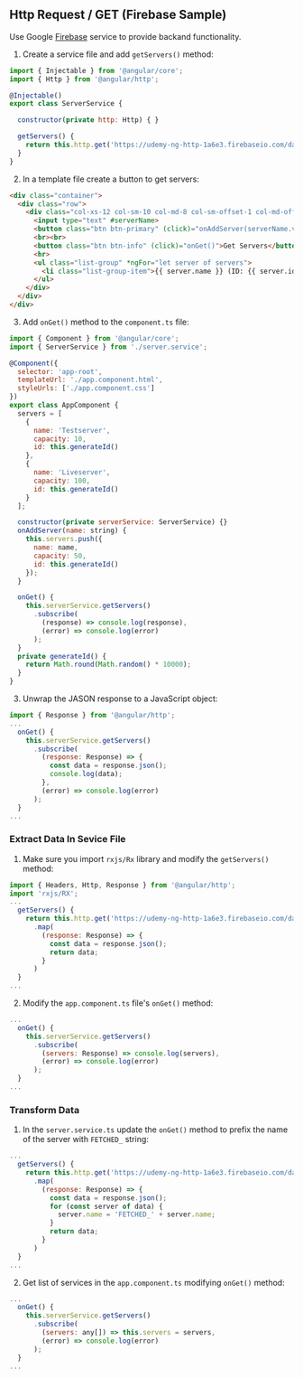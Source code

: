 ## Http Request / GET (Firebase Sample) 
Use Google [Firebase](http://firebase.google.com) service to provide backand functionality.

1. Create a service file and add `getServers()` method:
```javascript
import { Injectable } from '@angular/core';
import { Http } from '@angular/http';

@Injectable()
export class ServerService {

  constructor(private http: Http) { }

  getServers() {
    return this.http.get('https://udemy-ng-http-1a6e3.firebaseio.com/data.json')
  }
}
```
2. In a template file create a button to get servers:
```html
<div class="container">
  <div class="row">
    <div class="col-xs-12 col-sm-10 col-md-8 col-sm-offset-1 col-md-offset-2">
      <input type="text" #serverName>
      <button class="btn btn-primary" (click)="onAddServer(serverName.value)">Add Server</button>
      <br><br>
      <button class="btn btn-info" (click)="onGet()">Get Servers</button>
      <hr>
      <ul class="list-group" *ngFor="let server of servers">
        <li class="list-group-item">{{ server.name }} (ID: {{ server.id }})</li>
      </ul>
    </div>
  </div>
</div>
```
3. Add `onGet()` method to the `component.ts` file:
```javascript
import { Component } from '@angular/core';
import { ServerService } from './server.service';

@Component({
  selector: 'app-root',
  templateUrl: './app.component.html',
  styleUrls: ['./app.component.css']
})
export class AppComponent {
  servers = [
    {
      name: 'Testserver',
      capacity: 10,
      id: this.generateId()
    },
    {
      name: 'Liveserver',
      capacity: 100,
      id: this.generateId()
    }
  ];

  constructor(private serverService: ServerService) {}
  onAddServer(name: string) {
    this.servers.push({
      name: name,
      capacity: 50,
      id: this.generateId()
    });
  }

  onGet() {
    this.serverService.getServers()
      .subscribe(
        (response) => console.log(response),
        (error) => console.log(error)
      );
  }
  private generateId() {
    return Math.round(Math.random() * 10000);
  }
}
```
3. Unwrap the JASON response to a JavaScript object:
```javascript
import { Response } from '@angular/http';
...
  onGet() {
    this.serverService.getServers()
      .subscribe(
        (response: Response) => {
          const data = response.json();
          console.log(data);
        },
        (error) => console.log(error)
      );
  }
...
```
### Extract Data In Sevice File
1. Make sure you import `rxjs/Rx` library and modify the `getServers()` method:
```javascript
import { Headers, Http, Response } from '@angular/http';
import 'rxjs/RX';
...
  getServers() {
    return this.http.get('https://udemy-ng-http-1a6e3.firebaseio.com/data.json')
      .map(
        (response: Response) => {
          const data = response.json();
          return data;
        }
      )
  }
...
```
2. Modify the `app.component.ts` file's `onGet()` method:
```javascript
...
  onGet() {
    this.serverService.getServers()
      .subscribe(
        (servers: Response) => console.log(servers),
        (error) => console.log(error)
      );
  }
...
```
### Transform Data
1. In the `server.service.ts` update the `onGet()` method to prefix the name of the server with `FETCHED_` string:
```javascript
...
  getServers() {
    return this.http.get('https://udemy-ng-http-1a6e3.firebaseio.com/data.json')
      .map(
        (response: Response) => {
          const data = response.json();
          for (const server of data) {
            server.name = 'FETCHED_' + server.name;
          }
          return data;
        }
      )
  }
...
```
2. Get list of services in the `app.component.ts` modifying `onGet()` method:
```javascript
...
  onGet() {
    this.serverService.getServers()
      .subscribe(
        (servers: any[]) => this.servers = servers,
        (error) => console.log(error)
      );
  }
...
```
